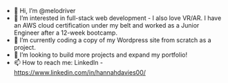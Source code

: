 - 👋 Hi, I’m @melodriver
- 👀 I’m interested in full-stack web development - I also love VR/AR. I have an AWS cloud certification under my belt and worked as a Junior Engineer after a 12-week bootcamp.
- 🌱 I’m currently coding a copy of my Wordpress site from scratch as a project.
- 💞️ I’m looking to build more projects and expand my portfolio!
- 📫 How to reach me: LinkedIn - https://www.linkedin.com/in/hannahdavies00/ 

<!---
 ✨ Pssst, my background was originally a First in Psychology at the University of Manchester. Check out my mental health start-up at www.roguepsych.com for stories and resources! ✨ 
